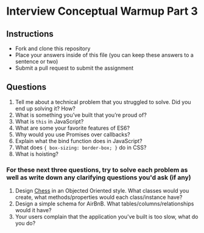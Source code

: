 # Interview Conceptual Warmup Part 3

## Instructions

* Fork and clone this repository
* Place your answers inside of this file (you can keep these answers to a sentence or two)
* Submit a pull request to submit the assignment

## Questions

1.  Tell me about a technical problem that you struggled to solve. Did you end up solving it? How?
2.  What is something you’ve built that you’re proud of?
3.  What is `this` in JavaScript?
4.  What are some your favorite features of ES6?
5.  Why would you use Promises over callbacks?
6.  Explain what the bind function does in JavaScript?
7.  What does `{ box-sizing: border-box; }` do in CSS?
8.  What is hoisting?

### For these next three questions, try to solve each problem as well as write down any clarifying questions you'd ask (if any) 

1.  Design [Chess](https://en.wikipedia.org/wiki/Chess) in an Objected Oriented style. What classes would you create, what methods/properties would each class/instance have?
2.  Design a simple schema for AirBnB. What tables/columns/relationships would it have?
3.  Your users complain that the application you've built is too slow, what do you do?
